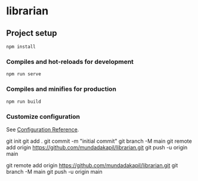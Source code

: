 # librarian

## Project setup
```
npm install
```

### Compiles and hot-reloads for development
```
npm run serve
```

### Compiles and minifies for production
```
npm run build
```

### Customize configuration
See [Configuration Reference](https://cli.vuejs.org/config/).



git init
git add .
git commit -m "initial commit"
git branch -M main
git remote add origin https://github.com/mundadakapil/librarian.git
git push -u origin main

git remote add origin https://github.com/mundadakapil/librarian.git
git branch -M main
git push -u origin main